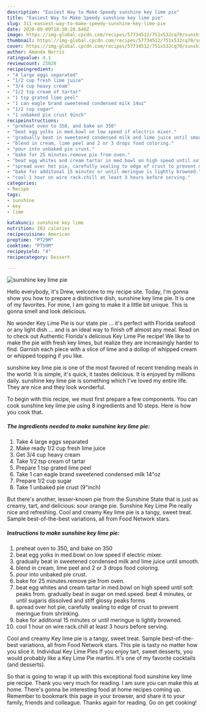 ```yaml
---
description: "Easiest Way to Make Speedy sunshine key lime pie"
title: "Easiest Way to Make Speedy sunshine key lime pie"
slug: 311-easiest-way-to-make-speedy-sunshine-key-lime-pie
date: 2020-09-09T18:30:20.640Z
image: https://img-global.cpcdn.com/recipes/57734512/751x532cq70/sunshine-key-lime-pie-recipe-main-photo.jpg
thumbnail: https://img-global.cpcdn.com/recipes/57734512/751x532cq70/sunshine-key-lime-pie-recipe-main-photo.jpg
cover: https://img-global.cpcdn.com/recipes/57734512/751x532cq70/sunshine-key-lime-pie-recipe-main-photo.jpg
author: Amanda Norris
ratingvalue: 4.1
reviewcount: 25028
recipeingredient:
- "4 large eggs separated"
- "1/2 cup fresh lime juice"
- "3/4 cup heavy cream"
- "1/2 tsp cream of tartar"
- "1 tsp grated lime peel"
- "1 can eagle brand sweetened condensed milk 14oz"
- "1/2 cup sugar"
- "1 unbaked pie crust 9inch"
recipeinstructions:
- "preheat oven to 350, and bake on 350"
- "beat egg yolks in med.bowl on low speed if electric mixer."
- "gradually beat in sweetened condensed milk and lime juice until smooth."
- "blend in cream, lime peel and 2 or 3 drops food coloring."
- "pour into unbaked pie crust."
- "bake for 25 minutes.remove pie from oven."
- "beat egg whites and cream tartar in med.bowl on high speed until soft peaks from. gradually beat in sugar  on med.speed. beat 4 minutes, or until sugaris dissolved and stiff glossy peaks forms"
- "spread over hot pie, carefully sealing to edge of crust to prevent meringue from shrinking."
- "bake for additonal 15 minutes or until meringue is lightly browned."
- "cool 1 hour on wire rack.chill at least 3 hours before serving."
categories:
- Recipe
tags:
- sunshine
- key
- lime

katakunci: sunshine key lime 
nutrition: 263 calories
recipecuisine: American
preptime: "PT29M"
cooktime: "PT59M"
recipeyield: "4"
recipecategory: Dessert

---
```



![sunshine key lime pie](https://img-global.cpcdn.com/recipes/57734512/751x532cq70/sunshine-key-lime-pie-recipe-main-photo.jpg)

Hello everybody, it's Drew, welcome to my recipe site. Today, I'm gonna show you how to prepare a distinctive dish, sunshine key lime pie. It is one of my favorites. For mine, I am going to make it a little bit unique. This is gonna smell and look delicious.

No wonder Key Lime Pie is our state pie … it&#39;s perfect with Florida seafood or any light dish … and is an ideal way to finish off almost any meal. Read on to check out Authentic Florida&#39;s delicious Key Lime Pie recipe! We like to make the pie with fresh key limes, but realize they are increasingly harder to find. Garnish each piece with a slice of lime and a dollop of whipped cream or whipped topping if you like.

sunshine key lime pie is one of the most favored of recent trending meals in the world. It is simple, it's quick, it tastes delicious. It is enjoyed by millions daily. sunshine key lime pie is something which I've loved my entire life. They are nice and they look wonderful.


To begin with this recipe, we must first prepare a few components. You can cook sunshine key lime pie using 8 ingredients and 10 steps. Here is how you cook that.

<!--inarticleads1-->

##### The ingredients needed to make sunshine key lime pie:

1. Take 4 large eggs separated
1. Make ready 1/2 cup fresh lime juice
1. Get 3/4 cup heavy cream
1. Take 1/2 tsp cream of tartar
1. Prepare 1 tsp grated lime peel
1. Take 1 can eagle brand sweetened condensed milk 14&#34;oz
1. Prepare 1/2 cup sugar
1. Take 1 unbaked pie crust (9&#34;inch)


But there&#39;s another, lesser-known pie from the Sunshine State that is just as creamy, tart, and delicious: sour orange pie. Sunshine Key Lime Pie really nice and refreshing. Cool and creamy Key lime pie is a tangy, sweet treat. Sample best-of-the-best variations, all from Food Network stars. 

<!--inarticleads2-->

##### Instructions to make sunshine key lime pie:

1. preheat oven to 350, and bake on 350
1. beat egg yolks in med.bowl on low speed if electric mixer.
1. gradually beat in sweetened condensed milk and lime juice until smooth.
1. blend in cream, lime peel and 2 or 3 drops food coloring.
1. pour into unbaked pie crust.
1. bake for 25 minutes.remove pie from oven.
1. beat egg whites and cream tartar in med.bowl on high speed until soft peaks from. gradually beat in sugar  on med.speed. beat 4 minutes, or until sugaris dissolved and stiff glossy peaks forms
1. spread over hot pie, carefully sealing to edge of crust to prevent meringue from shrinking.
1. bake for additonal 15 minutes or until meringue is lightly browned.
1. cool 1 hour on wire rack.chill at least 3 hours before serving.


Cool and creamy Key lime pie is a tangy, sweet treat. Sample best-of-the-best variations, all from Food Network stars. This pie is tasty no matter how you slice it. Individual Key Lime Pies If you enjoy tart, sweet desserts, you would probably like a Key Lime Pie martini. It&#39;s one of my favorite cocktails (and desserts). 

So that is going to wrap it up with this exceptional food sunshine key lime pie recipe. Thank you very much for reading. I am sure you can make this at home. There's gonna be interesting food at home recipes coming up. Remember to bookmark this page in your browser, and share it to your family, friends and colleague. Thanks again for reading. Go on get cooking!
